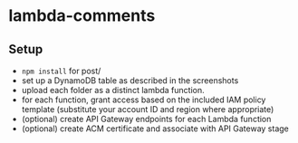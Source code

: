 # lambda-comments

## Setup

- `npm install` for post/
- set up a DynamoDB table as described in the screenshots
- upload each folder as a distinct lambda function.
- for each function, grant access based on the included IAM policy template (substitute your account ID and region where appropriate)
- (optional) create API Gateway endpoints for each Lambda function
- (optional) create ACM certificate and associate with API Gateway stage
